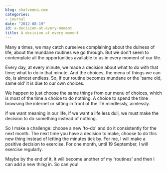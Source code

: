 ```yaml
---
blog: shalveena.com
categories:
- journal
date: "2012-08-19"
id: a-decision-at-every-moment
title: A decision at every moment
---
```


Many a times, we may catch ourselves complaining about the dulness of life, about the mundane routines we go through. But we don't seem to contemplate all the opportunities available to us in every moment of our life.  
  
Every day, at every minute, we made a decision about what to do with that time; what to do in that minute. And the choices, the menu of things we can do, is almost endless. So, if our routine becomes mundane or the 'same old, same old' it is due to our own choices.  
  
We happen to just choose the same things from our menu of choices, which is most of the time a choice to do nothing. A choice to spend the time browsing the internet or sitting in front of the TV mindlessly, aimlessly.  
  
If we want meaning in our life, if we want a life less dull, we must make the decision to do something instead of nothing.  
  
So I make a challenge: choose a new 'to-do' and do it consistently for the next month. The next time you have a decision to make, choose to do this new thing instead of letting the minutes tick by. For me, I will make a positive decision to exercise. For one month, until 19 September, I will exercise regularly.  
  
Maybe by the end of it, it will become another of my 'routines' and then I can add a new thing in. So can you!
